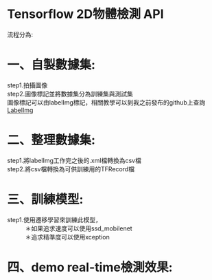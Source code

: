 # Tensorflow 2D物體檢測 API

流程分為:
# 一、自製數據集:
step1.拍攝圖像
<br>step2.圖像標記並將數據集分為訓練集與測試集
<br>圖像標記可以由labelImg標記，相關教學可以到我之前發布的github上查詢[LabelImg](https://github.com/yuyangdanny/labeling-tool "labelImg")
# 二、整理數據集:
step1.將labelImg工作完之後的.xml檔轉換為csv檔
<br>step2.將csv檔轉換為可供訓練用的TFRecord檔
# 三、訓練模型:
step1.使用遷移學習來訓練此模型，
<br>　　　＊如果追求速度可以使用ssd_mobilenet
<br>　　　＊追求精準度可以使用xception
# 四、demo real-time檢測效果:
